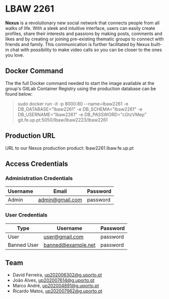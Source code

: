 # LBAW 2261

**Nexus** is a revolutionary new social network that connects people from all walks of life. With a sleek and intuitive interface, users can easily create profiles, share their interests and passions by making posts, comments and likes and by creating or joining pre-existing thematic groups to connect with friends and family. This communication is further facilitated by Nexus built-in chat with possibility to make video calls so you can be closer to the ones you love.

## Docker Command

The the full Docker command needed to start the image available at the group's GitLab Container Registry using the production database can be found below:

> sudo docker run -it -p 8000:80 --name=lbaw2261 -e DB_DATABASE="lbaw2261" -e DB_SCHEMA="lbaw2261" -e DB_USERNAME="lbaw2261" -e DB_PASSWORD="cGtzVMep" git.fe.up.pt:5050/lbaw/lbaw2223/lbaw2261

## Production URL

URL to our Nexus production product: lbaw2261.lbaw.fe.up.pt

## Access Credentials

### Administration Credentials

| Username | Email            | Password |
| -------- |----------------  | -------- |
| Admin    | admin@gmail.com  | password |

### User Credentials

| Type          | Username  | Password |
| ------------- | --------- | --------  |
| User     | user@gmail.com   | password |
| Banned User  | banned@example.net   | password |

## Team

- David Ferreira, up202006302@g.uporto.pt
- João Alves, up202007614@g.uporto.pt
- Marco André, up202004891@g.uporto.pt
- Ricardo Matos, up202007962@g.uporto.pt
